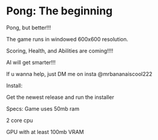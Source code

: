 # Pong: The beginning

Pong, but better!!!


The game runs in windowed 600x600 resolution. 

Scoring, Health, and Abilities are coming!!!!

AI will get smarter!!!


If u wanna help, just DM me on insta @mrbananaiscool222


Install:

Get the newest release and run the installer


Specs: 
  Game uses 50mb ram

  
  2 core cpu

  
  GPU with at least 100mb VRAM
